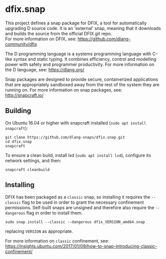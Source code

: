 dfix.snap
========

This project defines a snap package for DFIX, a tool for automatically 
upgrading D source code.  It is an 'external' snap, meaning that it downloads 
and builds the source from the official DFIX git repo.  
For more information on DFIX, see: https://github.com/dlang-community/dfix

The D programming language is a systems programming language with C-like
syntax and static typing.  It combines efficiency, control and modelling
power with safety and programmer productivity.  For more information on
the D language, see: https://dlang.org/

Snap packages are designed to provide secure, containerized applications
that are appropriately sandboxed away from the rest of the system they
are running on.  For more information on snap packages, see:
http://snapcraft.io/


Building
--------

On Ubuntu 16.04 or higher with snapcraft installed
(`sudo apt install snapcraft`):

    git clone https://github.com/dlang-snaps/dfix.snap.git
    cd dfix.snap
    snapcraft

To ensure a clean build, install lxd (`sudo apt install lxd`), configure
its network settings, and then:

    snapcraft cleanbuild


Installing
----------

DFIX has been packaged as a `classic` snap, so installing it requires 
the `--classic` flag to be used in order to grant the necessary confinement
permissions.  Self-built snaps are unsigned and therefore also require
the `--dangerous` flag in order to install them:

    sudo snap install --classic --dangerous dfix_VERSION_amd64.snap

replacing `VERSION` as appropriate.

For more information on `classic` confinement, see:
https://insights.ubuntu.com/2017/01/09/how-to-snap-introducing-classic-confinement/
